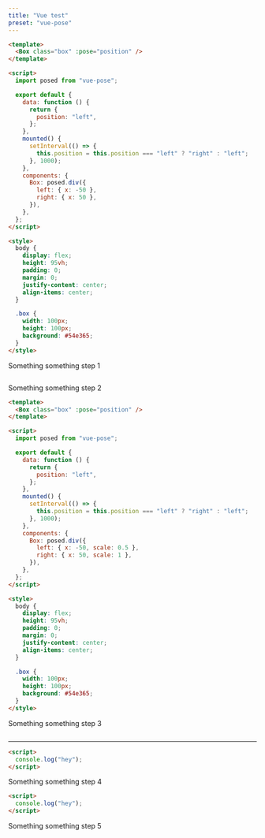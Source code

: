 ```yaml
---
title: "Vue test"
preset: "vue-pose"
---
```


<StepHead>

```html src/App.vue focus=5:26
<template>
  <Box class="box" :pose="position" />
</template>

<script>
  import posed from "vue-pose";

  export default {
    data: function () {
      return {
        position: "left",
      };
    },
    mounted() {
      setInterval(() => {
        this.position = this.position === "left" ? "right" : "left";
      }, 1000);
    },
    components: {
      Box: posed.div({
        left: { x: -50 },
        right: { x: 50 },
      }),
    },
  };
</script>

<style>
  body {
    display: flex;
    height: 95vh;
    padding: 0;
    margin: 0;
    justify-content: center;
    align-items: center;
  }

  .box {
    width: 100px;
    height: 100px;
    background: #54e365;
  }
</style>
```

</StepHead>

Something something step 1

<StepHead>

```html src/App.vue focus=19:24

```

</StepHead>

Something something step 2

<StepHead>

```html src/App.vue focus=19:24
<template>
  <Box class="box" :pose="position" />
</template>

<script>
  import posed from "vue-pose";

  export default {
    data: function () {
      return {
        position: "left",
      };
    },
    mounted() {
      setInterval(() => {
        this.position = this.position === "left" ? "right" : "left";
      }, 1000);
    },
    components: {
      Box: posed.div({
        left: { x: -50, scale: 0.5 },
        right: { x: 50, scale: 1 },
      }),
    },
  };
</script>

<style>
  body {
    display: flex;
    height: 95vh;
    padding: 0;
    margin: 0;
    justify-content: center;
    align-items: center;
  }

  .box {
    width: 100px;
    height: 100px;
    background: #54e365;
  }
</style>
```

</StepHead>

Something something step 3

<StepHead>

```html src/App.vue focus=19:24

```

---

```html src/Foo.vue active
<script>
  console.log("hey");
</script>
```

</StepHead>

Something something step 4

<StepHead>

```html src/Foo.vue active
<script>
  console.log("hey");
</script>
```

</StepHead>

Something something step 5
